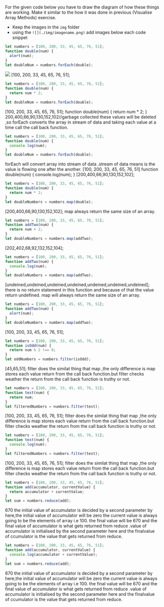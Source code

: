 For the given code below you have to draw the diagram of how these things are working. Make it similar to the how it was done in previous (Visualise Array Methods) exercise.

- Keep the images in the `img` folder
- using the `![](./img/imagename.png)` add images below each code snippet

```js
let numbers = [100, 200, 33, 45, 65, 76, 51];
function double(num) {
  alert(num);
}
let doubleNum = numbers.forEach(double);
```
![](./img/main.png)
[100, 200, 33, 45, 65, 76, 51];

```js
let numbers = [100, 200, 33, 45, 65, 76, 51];
function double(num) {
  return num * 2;
}
let doubleNum = numbers.forEach(double);
```
[100, 200, 33, 45, 65, 76, 51];
function double(num) {
  return num * 2;
}
200,400,66,90,130,152,102//garbage collected
these values will be deleted ,so forEach converts the array in stream of data and taking each value at a time call the call back function.
```js
let numbers = [100, 200, 33, 45, 65, 76, 51];
function double(num) {
  console.log(num);
}
let doubleNum = numbers.forEach(double);
```
forEach will convert array into stream of data .stream of data means is the value is flowing one after the another.
[100, 200, 33, 45, 65, 76, 51]
function double(num) {
  console.log(num);
}
[200,400,66,90,130,152,102];
```js
let numbers = [100, 200, 33, 45, 65, 76, 51];
function double(num) {
  return num * 2;
}
let doubleNumbers = numbers.map(double);
```
[200,400,66,90,130,152,102];
map always return the same size of an array.
```js
let numbers = [100, 200, 33, 45, 65, 76, 51];
function addTwo(num) {
  return num + 2;
}
let doubleNumbers = numbers.map(addTwo);
```
[202,402,68,92,132,152,104];
```js
let numbers = [100, 200, 33, 45, 65, 76, 51];
function addTwo(num) {
  console.log(num);
}
let doubleNumbers = numbers.map(addTwo);
```
[undeined,undeined,undeined,undeined,undeined,undeined,undeined];
there is no return statement in this function and because of that the value return undefined.
map will always return the same size of an array.
```js
let numbers = [100, 200, 33, 45, 65, 76, 51];
function addTwo(num) {
  alert(num);
}
let doubleNumbers = numbers.map(addTwo);
```
[100, 200, 33, 45, 65, 76, 51];
```js
let numbers = [100, 200, 33, 45, 65, 76, 51];
function isOdd(num) {
  return num % 2 !== 0;
}
let oddNumbers = numbers.filter(isOdd);
```
[45,65,51];
filter does the similat thing that map ,the only difference is map stores each value return from the call back function.but filter checks weather the return from the call back function is truthy or not.
```js
let numbers = [100, 200, 33, 45, 65, 76, 51];
function test(num) {
  return num;
}
let filteredNumbers = numbers.filter(test);
```
[100, 200, 33, 45, 65, 76, 51];
filter does the similat thing that map ,the only difference is map stores each value return from the call back function.but filter checks weather the return from the call back function is truthy or not.
```js
let numbers = [100, 200, 33, 45, 65, 76, 51];
function test(num) {
  console.log(num);
}
let filteredNumbers = numbers.filter(test);
```
[100, 200, 33, 45, 65, 76, 51];
filter does the similat thing that map ,the only difference is map stores each value return from the call back function.but filter checks weather the return from the call back function is truthy or not.
```js
let numbers = [100, 200, 33, 45, 65, 76, 51];
function add(accumulator, currentValue) {
  return accumulator + currentValue;
}
let sum = numbers.reduce(add);
```
670
the initial value of accumulator is decided by a second parameter by here,the initial value of accumulator will be zero
the current value is always going to be the elements of array i.e 100.
the final value will be 670 and the final value of accumulator is what gets returned from reduce .value of accumulator is initialised by the second parameter here and the finalvalue of ccumulator is the value that gets returned from reduce.
```js
let numbers = [100, 200, 33, 45, 65, 76, 51];
function add(accumulator, currentValue) {
  console.log(accumulator + currentValue);
}
let sum = numbers.reduce(add);
```
670
the initial value of accumulator is decided by a second parameter by here,the initial value of accumulator will be zero
the current value is always going to be the elements of array i.e 100.
the final value will be 670 and the final value of accumulator is what gets returned from reduce .value of accumulator is initialised by the second parameter here and the finalvalue of ccumulator is the value that gets returned from reduce.